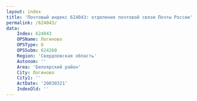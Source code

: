 ```yaml
---
layout: index
title: 'Почтовый индекс 624043: отделение почтовой связи Почты России'
permalink: /624043/
data:
    Index: 624043
    OPSName: Логиново
    OPSType: О
    OPSSubm: 624260
    Region: 'Свердловская область'
    Autonom: ''
    Area: 'Белоярский район'
    City: Логиново
    City1: ''
    ActDate: '20030321'
    IndexOld: ''
---
```

